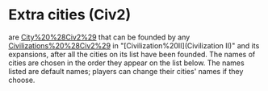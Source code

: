 # Extra cities (Civ2)

 are [City%20%28Civ2%29](cities) that can be founded by any [Civilizations%20%28Civ2%29](civilization) in "[Civilization%20II](Civilization II)" and its expansions, after all the cities on its list have been founded. The names of cities are chosen in the order they appear on the list below.
The names listed are default names; players can change their cities' names if they choose.